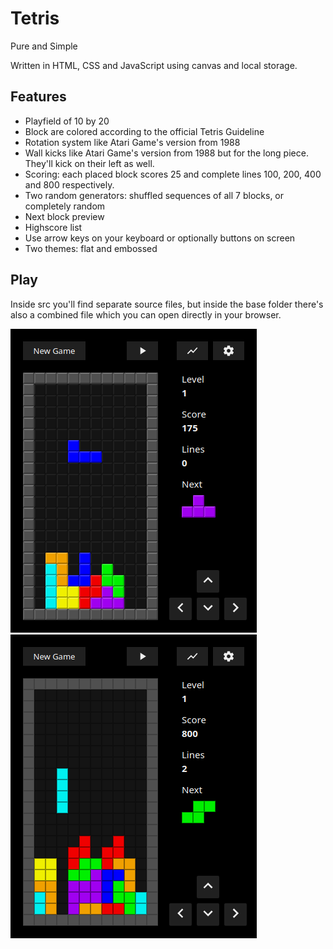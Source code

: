 # Tetris
Pure and Simple

Written in HTML, CSS and JavaScript using canvas and local storage.

## Features
- Playfield of 10 by 20
- Block are colored according to the official Tetris Guideline
- Rotation system like Atari Game's version from 1988
- Wall kicks like Atari Game's version from 1988 but for the long piece. They'll kick on their left as well.
- Scoring: each placed block scores 25 and complete lines 100, 200, 400 and 800 respectively.
- Two random generators: shuffled sequences of all 7 blocks, or completely random
- Next block preview
- Highscore list
- Use arrow keys on your keyboard or optionally buttons on screen
- Two themes: flat and embossed

## Play

Inside src you'll find separate source files, but inside the base folder there's also a combined file which you can open directly in your browser.

![embossed](https://raw.githubusercontent.com/kungtiger/tetris/master/assets/embossed.png) ![flat](https://raw.githubusercontent.com/kungtiger/tetris/master/assets/flat.png)